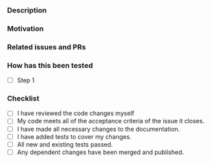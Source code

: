 ### Description

<!-- Brief description of the code changes. Add supporting screenshots and videos where applicable. -->

### Motivation

<!-- If this PR does not close any issue, state the motivation behind the PR here. -->

### Related issues and PRs

<!-- Please link issues and other PR's on which this PR depends. -->

### How has this been tested

<!-- How others should test your changes and check for any possible regressions. -->

- [ ] Step 1

### Checklist

<!-- Go over the checklist, and put an `x` in all the boxes when you confirm they have been done. -->

- [ ] I have reviewed the code changes myself
- [ ] My code meets all of the acceptance criteria of the issue it closes.
- [ ] I have made all necessary changes to the documentation.
- [ ] I have added tests to cover my changes.
- [ ] All new and existing tests passed.
- [ ] Any dependent changes have been merged and published.

